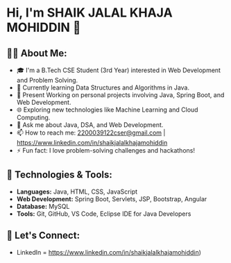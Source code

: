 # Hi, I'm SHAIK JALAL KHAJA MOHIDDIN 👋

## 👨‍💻 About Me:
- 🎓 I'm a B.Tech CSE Student (3rd Year) interested in Web Development and Problem Solving.
- 🌱 Currently learning Data Structures and Algorithms in Java.
- 🔭 Present Working on personal projects involving Java, Spring Boot, and Web Development.
- 🌐 Exploring new technologies like Machine Learning and Cloud Computing.
- 💬 Ask me about Java, DSA, and Web Development.
- 📫 How to reach me: 2200039122cser@gmail.com | https://www.linkedin.com/in/shaikjalalkhajamohiddin
- ⚡ Fun fact: I love problem-solving challenges and hackathons!

## 🔧 Technologies & Tools:
- **Languages:** Java, HTML, CSS, JavaScript
- **Web Development:** Spring Boot, Servlets, JSP, Bootstrap, Angular
- **Database:** MySQL
- **Tools:** Git, GitHub, VS Code, Eclipse IDE for Java Developers

## 🤝 Let's Connect:
- LinkedIn = https://www.linkedin.com/in/shaikjalalkhajamohiddin)
